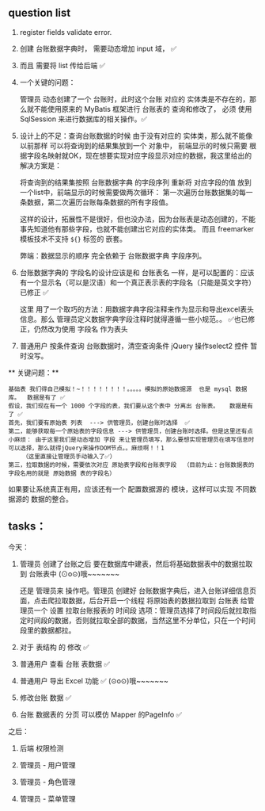 ## question list

1. register fields validate error.

1. 创建 台账数据字典时， 需要动态增加 input 域， ✅
1. 而且 需要将 list 传给后端 ✅

1. 一个关键的问题：
    
    管理员 动态创建了一个 台账时，此时这个台账 对应的 实体类是不存在的，那么就不能使用原来的 MyBatis 框架进行 台账表的 查询和修改了，
    必须 使用 SqlSession 来进行数据库的相关操作。✅
    
1. 设计上的不足：查询台账数据的时候 由于没有对应的 实体类，那么就不能像 以前那样 可以将查询到的结果集放到一个 对象中，
前端显示的时候只需要 根据字段名映射就OK，现在想要实现对应字段显示对应的数据，我这里给出的解决方案是：
    
    将查询到的结果集按照 台账数据字典 的字段序列 重新将 对应字段的值 放到一个list中，前端显示的时候需要做两次循环：
    第一次遍历台账数据集的每一条数据，第二次遍历台账每条数据的所有字段值。
    
    这样的设计，拓展性不是很好，但也没办法，因为台账表是动态创建的，不能事先知道他有那些字段，也就不能创建出它对应的实体类。
    而且 freemarker 模板技术不支持 `${}` 标签的 嵌套。
    
    弊端：数据显示的顺序 完全依赖于 台账数据字典 字段序列。
    
1. 台账数据字典的 字段名的设计应该是和 台账表名 一样，是可以配置的：应该有一个显示名（可以是汉语）和一个真正表示表的字段名（只能是英文字符） 已修正 ✅ 

    这里 用了一个取巧的方法：用数据字典字段注释来作为显示和导出excel表头信息。那么 管理员定义数据字典字段注释时就得遵循一些小规范。。      ✅也已修正，仍然改为使用 字段名 作为表头
 
1. 普通用户 按条件查询 台账数据时，清空查询条件 jQuery 操作select2 控件 暂时没写。

** 关键问题：**

    基础表 我们得自己模拟！~！！！！！！！！。。。。。模拟的原始数据源  也是 mysql 数据库。  数据是有了 ✅
    假设，我们现在有一个 1000 个字段的表，我们要从这个表中 分离出 台账表。   数据是有了 ✅
    首先，我们要有原始表 列表  ---> 供管理员，创建台账时选择  ✅
    第二，能够获取每一个原始表的字段信息 ---> 供管理员，创建台账时选择。但是这里还有点小麻烦： 由于这里我们是动态增加 字段 来让管理员填写，那么要想实现管理员在填写信息时可以选择，那么就得jQuery来操作DOM节点。。麻烦啊！！1  
        （这里直接让管理员手动输入了✅）
    第三，拉取数据的时候，需要依次对应 原始表字段和台账表字段  （目前为止：台账数据表的字段名用的就是 原始数据 表的字段名）
    

如果要让系统真正有用，应该还有一个 配置数据源的 模块，这样可以实现 不同数据源的 数据的整合。
    
    

## tasks：

今天：

1. 管理员 创建了台账之后 要在数据库中建表，然后将基础数据表中的数据拉取到 台账表中        (⊙o⊙)哦~~~~~~~
    
    还是 管理员来 操作吧。管理员 创建好 台账数据字典后，进入台账详细信息页面，点击爬拉取数据，后台开启一个线程 将原始表的数据拉取到 台账表
    给管理员一个 设置 拉取台账报表的 时间段 选项：管理员选择了时间段后就拉取指定时间段的数据，否则就拉取全部的数据，当然这里不分单位，只在一个时间段里的数据都拉。
    
2. 对于 表结构 的 修改   ✅
3. 普通用户 查看 台账 表数据  ✅
4. 普通用户 导出 Excel 功能  ✅                                               (⊙o⊙)哦~~~~~~~
5. 修改台账 数据  ✅
6. 台账 数据表的 分页  可以模仿 Mapper 的PageInfo  ✅

之后：

1. 后端 权限检测

1. 管理员 - 用户管理
1. 管理员 - 角色管理
1. 管理员 - 菜单管理